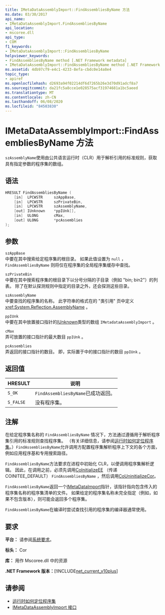 ```yaml
---
title: IMetaDataAssemblyImport::FindAssembliesByName 方法
ms.date: 03/30/2017
api_name:
- IMetaDataAssemblyImport.FindAssembliesByName
api_location:
- mscoree.dll
api_type:
- COM
f1_keywords:
- IMetaDataAssemblyImport::FindAssembliesByName
helpviewer_keywords:
- FindAssembliesByName method [.NET Framework metadata]
- IMetaDataAssemblyImport::FindAssembliesByName method [.NET Framework metadata]
ms.assetid: 4db97cf9-e4c1-4233-8efa-cbdc0e14a8e4
topic_type:
- apiref
ms.openlocfilehash: d2693a94f02214df6d7265b26e3d70d91adcf8a7
ms.sourcegitcommit: da21fc5a8cce1e028575acf31974681a1bc5aeed
ms.translationtype: MT
ms.contentlocale: zh-CN
ms.lasthandoff: 06/08/2020
ms.locfileid: "84503830"
---
```

# <a name="imetadataassemblyimportfindassembliesbyname-method"></a>IMetaDataAssemblyImport::FindAssembliesByName 方法
`szAssemblyName`使用由公共语言运行时（CLR）用于解析引用的标准规则，获取具有指定参数的程序集的数组。  
  
## <a name="syntax"></a>语法  
  
```cpp  
HRESULT FindAssembliesByName (  
    [in]  LPCWSTR     szAppBase,
    [in]  LPCWSTR     szPrivateBin,
    [in]  LPCWSTR     szAssemblyName,
    [out] IUnknown    *ppIUnk[],
    [in]  ULONG       cMax,
    [out] ULONG       *pcAssemblies  
);  
```  
  
## <a name="parameters"></a>参数  
 `szAppBase`  
 中要在其中搜索给定程序集的根目录。 如果此值设置为 `null` ， `FindAssembliesByName` 则将仅在程序集的全局程序集缓存中查找。  
  
 `szPrivateBin`  
 中要在其中搜索程序集的根目录下以分号分隔的子目录（例如 "bin; bin2"）的列表。 除了在默认探测规则中指定的目录之外，还会探测这些目录。  
  
 `szAssemblyName`  
 中要查找的程序集的名称。 此字符串的格式在的 "类引用" 页中定义 <xref:System.Reflection.AssemblyName> 。  
  
 `ppIUnk`  
 中要在其中放置接口指针的[IUnknown](/cpp/atl/iunknown)类型的数组 `IMetadataAssemblyImport` 。  
  
 `cMax`  
 弄可放置的接口指针的最大数目 `ppIUnk` 。  
  
 `pcAssemblies`  
 弄返回的接口指针的数目。 即，实际置于中的接口指针的数目 `ppIUnk` 。  
  
## <a name="return-value"></a>返回值  
  
|HRESULT|说明|  
|-------------|-----------------|  
|`S_OK`|`FindAssembliesByName`已成功返回。|  
|`S_FALSE`|没有程序集。|  
  
## <a name="remarks"></a>注解  
 在给定程序集名称的 `FindAssembliesByName` 情况下，方法通过遵循用于解析程序集引用的标准规则查找程序集。 （有关详细信息，请参阅[运行时如何定位程序集](../../deployment/how-the-runtime-locates-assemblies.md)。）`FindAssembliesByName`允许调用方配置程序集解析程序上下文的各个方面，例如应用程序基和专用搜索路径。  
  
 `FindAssembliesByName`方法要求在进程中初始化 CLR，以便调用程序集解析逻辑。 因此，在调用之前，必须先调用[CoInitializeEE](../hosting/coinitializeee-function.md) （传递 COINITEE_DEFAULT） `FindAssembliesByName` ，然后调用[CoUninitializeCor](../hosting/couninitializecor-function.md)。  
  
 `FindAssembliesByName`返回一个[IMetaDataImport](imetadataimport-interface.md)指针，该指针指向包含传入的程序集名称的程序集清单的文件。 如果给定的程序集名称未完全指定（例如，如果不包含版本），则可能会返回多个程序集。  
  
 `FindAssembliesByName`在编译时尝试查找引用的程序集的编译器通常使用。  
  
## <a name="requirements"></a>要求  
 **平台：** 请参阅[系统要求](../../get-started/system-requirements.md)。  
  
 **标头：** Cor  
  
 **库：** 用作 Mscoree.dll 中的资源  
  
 **.NET Framework 版本：**[!INCLUDE[net_current_v10plus](../../../../includes/net-current-v10plus-md.md)]  
  
## <a name="see-also"></a>请参阅

- [运行时如何定位程序集](../../deployment/how-the-runtime-locates-assemblies.md)
- [IMetaDataAssemblyImport 接口](imetadataassemblyimport-interface.md)
